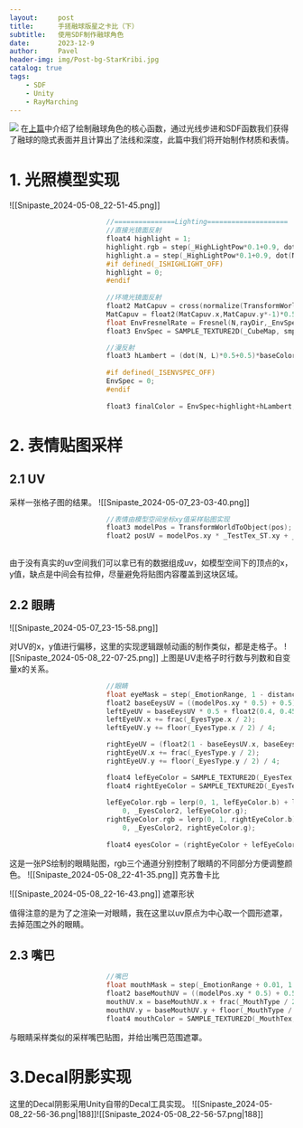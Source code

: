 ```yaml
---
layout:     post
title:      手搓融球版星之卡比（下）
subtitle:   使用SDF制作融球角色
date:       2023-12-9
author:     Pavel
header-img: img/Post-bg-StarKribi.jpg
catalog: true
tags:
    - SDF
    - Unity
    - RayMarching
---
```


![](https://pavelblog-images-1333471781.cos.ap-shanghai.myqcloud.com/2024-12-20-051525.gif?q-sign-algorithm=sha1&q-ak=AKIDz7HXjgmH--vl7d_W6PjVNnQm_krGjPd4kdO5YvTQVKpAQJlMe_SV4uVvbYMI-W4A&q-sign-time=1734673306;1734676906&q-key-time=1734673306;1734676906&q-header-list=&q-url-param-list=&q-signature=4cc15e7d1d227286665ce8bba065b86c5b6251ee&x-cos-security-token=5kIomVnyrJV6Rh0vAYsyg87yBjCieJ7a430c05b35d6e7c5b99e323ba3ea4ede4zlsvD2Dajl18yvi73tEjl1zv31guA7L7l_fz5DfIW7X3Z8AjaJAfk5CbJbeaGP-QbCKFYP2mDmIKZPIowbf4uskfKg8wUEL7q04NhKnCwf9wPjNbIPOeLTYKtBsQtxa0OLu_IYEo8JflQAbyqJxazEE58hHfUHwg185DKoks2dKaipUkJlRCBpXWHkDCRVC0)
在[上篇](https://pavelpeng7.github.io/2023/12/09/手搓融球版星之卡比-上/)中介绍了绘制融球角色的核心函数，通过光线步进和SDF函数我们获得了融球的隐式表面并且计算出了法线和深度，此篇中我们将开始制作材质和表情。
# 1. 光照模型实现
![[Snipaste_2024-05-08_22-51-45.png]]
```c
                        //===============Lighting====================
                        //直接光镜面反射
                        float4 highlight = 1;
                        highlight.rgb = step(_HighLightPow*0.1+0.9, dot(N, halfDir) * dot(N, halfDir)) * lCol; 
                        highlight.a = step(_HighLightPow*0.1+0.9, dot(N, halfDir) * dot(N, halfDir));
                        #if defined(_ISHIGHLIGHT_OFF)
                        highlight = 0;
                        #endif
                        
                        //环境光镜面反射
                        float2 MatCapuv = cross(normalize(TransformWorldToView(pos)),TransformWorldToView(N));
                        MatCapuv = float2(MatCapuv.x,MatCapuv.y*-1)*0.5+0.5;
                        float EnvFresnelRate = Fresnel(N,rayDir,_EnvSpecBios,_EnvSpecInt,_EnvSpecPower);
                        float3 EnvSpec = SAMPLE_TEXTURE2D(_CubeMap, smp, MatCapuv) * _EnvSpecInt * EnvFresnelRate;

                        //漫反射
                        float3 hLambert = (dot(N, L)*0.5+0.5)*baseColor+_EnvColor;
                        
                        #if defined(_ISENVSPEC_OFF)
                        EnvSpec = 0;
                        #endif
                        
                        float3 finalColor = EnvSpec+highlight+hLambert;
```

# 2. 表情贴图采样

## 2.1 UV
采样一张格子图的结果。
![[Snipaste_2024-05-07_23-03-40.png]]
```c
                        //表情由模型空间坐标xy值采样贴图实现
                        float3 modelPos = TransformWorldToObject(pos);
                        float2 posUV = modelPos.xy * _TestTex_ST.xy + _TestTex_ST.zw;
                        
```

由于没有真实的uv空间我们可以拿已有的数据组成uv，如模型空间下的顶点的x，y值，缺点是中间会有拉伸，尽量避免将贴图内容覆盖到这块区域。
## 2.2 眼睛
![[Snipaste_2024-05-07_23-15-58.png]]

对UV的x，y值进行偏移，这里的实现逻辑跟帧动画的制作类似，都是走格子。
![[Snipaste_2024-05-08_22-07-25.png]]
上图是UV走格子时行数与列数和自变量x的关系。
```c
                        //眼睛
                        float eyeMask = step(_EmotionRange, 1 - distance(posUV, 0));
                        float2 baseEeysUV = ((modelPos.xy * 0.5) + 0.5) * _EyesTex_ST.xy + _EyesTex_ST.zw;
                        leftEyeUV = baseEeysUV * 0.5 + float2(0.4, 0.45);
                        leftEyeUV.x += frac(_EyesType.x / 2);
                        leftEyeUV.y += floor(_EyesType.x / 2) / 4;

                        rightEyeUV = (float2(1 - baseEeysUV.x, baseEeysUV.y)) * 0.5 + float2(0.4, 0.45);
                        rightEyeUV.x += frac(_EyesType.y / 2);
                        rightEyeUV.y += floor(_EyesType.y / 2) / 4;

                        float4 lefEyeColor = SAMPLE_TEXTURE2D(_EyesTex, smp, leftEyeUV.xy);
                        float4 rightEyeColor = SAMPLE_TEXTURE2D(_EyesTex, smp, rightEyeUV.xy);
                        
                        lefEyeColor.rgb = lerp(0, 1, lefEyeColor.b) + lerp(0, _EyesColor1, lefEyeColor.r) + lerp(
                            0, _EyesColor2, lefEyeColor.g);
                        rightEyeColor.rgb = lerp(0, 1, rightEyeColor.b) + lerp(0, _EyesColor1, rightEyeColor.r) + lerp(
                            0, _EyesColor2, rightEyeColor.g);
                        
                        float4 eyesColor = (rightEyeColor + lefEyeColor) * eyeMask;
```

这是一张PS绘制的眼睛贴图，rgb三个通道分别控制了眼睛的不同部分方便调整颜色。
![[Snipaste_2024-05-08_22-41-35.png]]
克苏鲁卡比

![[Snipaste_2024-05-08_22-16-43.png]]
遮罩形状

值得注意的是为了之渲染一对眼睛，我在这里以uv原点为中心取一个圆形遮罩，去掉范围之外的眼睛。
## 2.3 嘴巴
```c
                        //嘴巴
                        float mouthMask = step(_EmotionRange + 0.01, 1 - distance(float2(posUV.x, posUV.y + 0.04), 0));
                        float2 baseMouthUV = ((modelPos.xy * 0.5) + 0.5) * _MouthTex_ST.xy + _MouthTex_ST.zw;
                        mouthUV.x = baseMouthUV.x + frac(_MouthType / 2);
                        mouthUV.y = baseMouthUV.y + floor(_MouthType / 2) / 2;
                        float4 mouthColor = SAMPLE_TEXTURE2D(_MouthTex, smp, mouthUV) ;
```
与眼睛采样类似的采样嘴巴贴图，并给出嘴巴范围遮罩。
# 3.Decal阴影实现
这里的Decal阴影采用Unity自带的Decal工具实现。
![[Snipaste_2024-05-08_22-56-36.png|188]]![[Snipaste_2024-05-08_22-56-57.png|188]]
